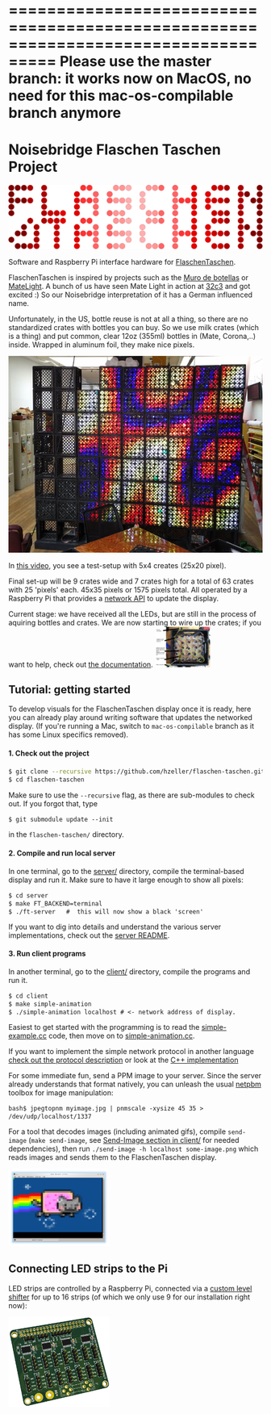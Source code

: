 
===================================================================================
Please use the master branch: it works now on MacOS, no need for this mac-os-compilable branch anymore
===================================================================================

Noisebridge Flaschen Taschen Project
====================================


<a href="https://noisebridge.net/wiki/Flaschen_Taschen"><img src="img/flaschen-taschen-logo.png"></a>

Software and Raspberry Pi interface hardware for [FlaschenTaschen].

FlaschenTaschen is inspired by projects such as the [Muro de botellas]
or [MateLight]. A bunch of us have seen Mate Light in action at [32c3] and got
excited :)
So our Noisebridge interpretation of it has a German influenced name.

Unfortunately, in the US, bottle reuse is not at all a thing, so there
are no standardized crates with bottles you can buy.
So we use milk crates (which is a thing) and put common, clear 12oz (355ml)
bottles in (Mate, Corona,..) inside. Wrapped in aluminum foil, they
make nice pixels.

![](./img/ft-work-in-progress.jpg)

In [this video][2025-video], you see a test-setup with 5x4 creates (25x20 pixel).

Final set-up will be 9 crates wide and 7 crates high for a total of 63 crates
with 25 'pixels' each. 45x35 pixels or 1575 pixels total. All operated by
a Raspberry Pi that provides a [network API][protocols] to update the display.

Current stage: we have received all the LEDs, but are still in the process of aquiring bottles
and crates. We are now starting to wire up the crates; if you want to help, check out
[the documentation](./doc/wiring.md).
<a href="doc/wiring.md"><img src="img/crate-descriptions.jpg" height="80px"></a>

## Tutorial: getting started

To develop visuals for the FlaschenTaschen display once it is ready, here you
can already play around writing software that updates the networked display.
(If you're running a Mac, switch to `mac-os-compilable` branch as it has some
Linux specifics removed).

#### 1. Check out the project

```bash
$ git clone --recursive https://github.com/hzeller/flaschen-taschen.git
$ cd flaschen-taschen
```

Make sure to use the `--recursive` flag, as there are sub-modules to check
out. If you forgot that, type

```
$ git submodule update --init
```

in the `flaschen-taschen/` directory.

#### 2. Compile and run local server
In one terminal, go to the [server/](./server) directory, compile the
terminal-based display and run it. Make sure to have it large enough to show
all pixels:

```
$ cd server
$ make FT_BACKEND=terminal
$ ./ft-server   #  this will now show a black 'screen'
```

If you want to dig into details and understand the various server
implementations, check out the [server README](./server/README.md).

#### 3. Run client programs
In another terminal, go to the [client/](./client) directory, compile
the programs and run it.

```
$ cd client
$ make simple-animation
$ ./simple-animation localhost # <- network address of display.
```

Easiest to get started with the programming is
to read the [simple-example.cc](./client/simple-example.cc) code, then move on
to [simple-animation.cc](./client/simple-animation.cc).

If you want to implement the simple network protocol in another language
[check out the protocol description](./doc/protocols.md) or look at the
[C++ implementation](./client/udp-flaschen-taschen.cc)

For some immediate fun, send a PPM image to your server. Since the server
already understands that format natively, you can unleash the usual
[netpbm] toolbox for image manipulation:

```
bash$ jpegtopnm myimage.jpg | pnmscale -xysize 45 35 > /dev/udp/localhost/1337
```

For a tool that decodes images (including animated gifs), compile `send-image`
(`make send-image`, see
[Send-Image section in client/](./client/README.md#send-image) for needed
dependencies), then run
`./send-image -h localhost some-image.png` which reads images and
sends them to the FlaschenTaschen display.

<a href="server/#terminal"><img src="img/terminal-screenshot.png" width="200px"></a>

## Connecting LED strips to the Pi

LED strips are controlled by a Raspberry Pi, connected via
a [custom level shifter](./hardware) for up to 16 strips (of which we only
use 9 for our installation right now):

<a href="hardware/"><img src="img/pi-adapter-pcb.png" width="200px"></a>

[FlaschenTaschen]: https://noisebridge.net/wiki/Flaschen_Taschen
[Muro de botellas]: http://www.zuloark.com/muro-de-botellas/
[MateLight]: https://github.com/jaseg/matelight
[RGB Matrix Adapter]: https://github.com/hzeller/rpi-rgb-led-matrix/tree/master/adapter/active-3
[32c3]: https://events.ccc.de/congress/2015/wiki/Static:Main_Page
[protocols]: ./doc/protocols.md
[netpbm]: http://netpbm.sourceforge.net/
[2025-video]: https://www.youtube.com/watch?v=hs8FoROzE4M
